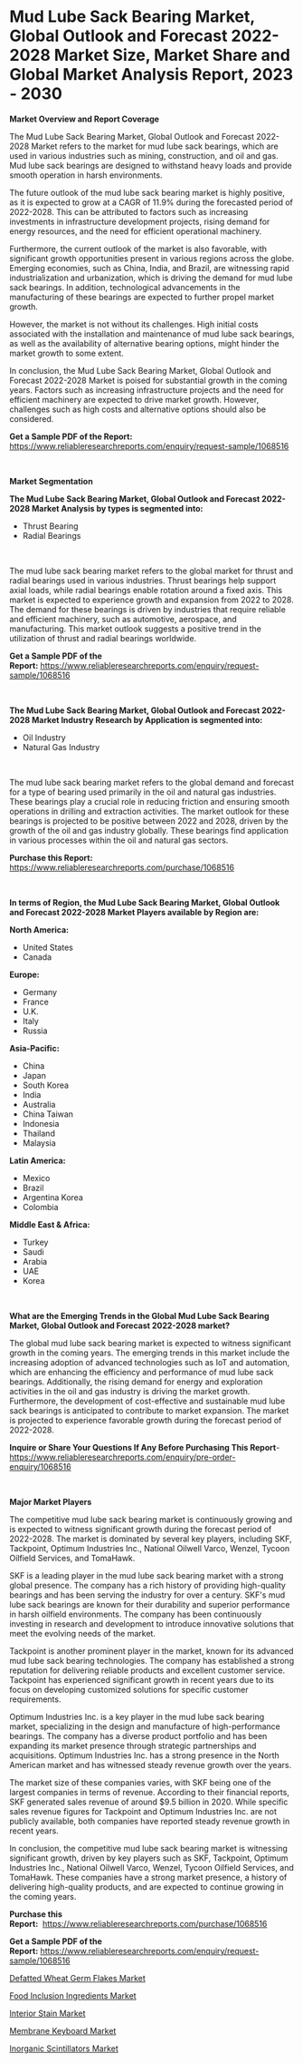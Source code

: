 <p><h1>Mud Lube Sack Bearing Market, Global Outlook and Forecast 2022-2028 Market Size, Market Share and Global Market Analysis Report, 2023 - 2030</h1></p><p><strong>Market Overview and Report Coverage</strong></p>
<p><p>The Mud Lube Sack Bearing Market, Global Outlook and Forecast 2022-2028 Market refers to the market for mud lube sack bearings, which are used in various industries such as mining, construction, and oil and gas. Mud lube sack bearings are designed to withstand heavy loads and provide smooth operation in harsh environments. </p><p>The future outlook of the mud lube sack bearing market is highly positive, as it is expected to grow at a CAGR of 11.9% during the forecasted period of 2022-2028. This can be attributed to factors such as increasing investments in infrastructure development projects, rising demand for energy resources, and the need for efficient operational machinery. </p><p>Furthermore, the current outlook of the market is also favorable, with significant growth opportunities present in various regions across the globe. Emerging economies, such as China, India, and Brazil, are witnessing rapid industrialization and urbanization, which is driving the demand for mud lube sack bearings. In addition, technological advancements in the manufacturing of these bearings are expected to further propel market growth.</p><p>However, the market is not without its challenges. High initial costs associated with the installation and maintenance of mud lube sack bearings, as well as the availability of alternative bearing options, might hinder the market growth to some extent.</p><p>In conclusion, the Mud Lube Sack Bearing Market, Global Outlook and Forecast 2022-2028 Market is poised for substantial growth in the coming years. Factors such as increasing infrastructure projects and the need for efficient machinery are expected to drive market growth. However, challenges such as high costs and alternative options should also be considered.</p></p>
<p><strong>Get a Sample PDF of the Report:</strong> <a href="https://www.reliableresearchreports.com/enquiry/request-sample/1068516">https://www.reliableresearchreports.com/enquiry/request-sample/1068516</a></p>
<p>&nbsp;</p>
<p><strong>Market Segmentation</strong></p>
<p><strong>The Mud Lube Sack Bearing Market, Global Outlook and Forecast 2022-2028 Market Analysis by types is segmented into:</strong></p>
<p><ul><li>Thrust Bearing</li><li>Radial Bearings</li></ul></p>
<p>&nbsp;</p>
<p><p>The mud lube sack bearing market refers to the global market for thrust and radial bearings used in various industries. Thrust bearings help support axial loads, while radial bearings enable rotation around a fixed axis. This market is expected to experience growth and expansion from 2022 to 2028. The demand for these bearings is driven by industries that require reliable and efficient machinery, such as automotive, aerospace, and manufacturing. This market outlook suggests a positive trend in the utilization of thrust and radial bearings worldwide.</p></p>
<p><strong>Get a Sample PDF of the Report:</strong>&nbsp;<a href="https://www.reliableresearchreports.com/enquiry/request-sample/1068516">https://www.reliableresearchreports.com/enquiry/request-sample/1068516</a></p>
<p>&nbsp;</p>
<p><strong>The Mud Lube Sack Bearing Market, Global Outlook and Forecast 2022-2028 Market Industry Research by Application is segmented into:</strong></p>
<p><ul><li>Oil Industry</li><li>Natural Gas Industry</li></ul></p>
<p>&nbsp;</p>
<p><p>The mud lube sack bearing market refers to the global demand and forecast for a type of bearing used primarily in the oil and natural gas industries. These bearings play a crucial role in reducing friction and ensuring smooth operations in drilling and extraction activities. The market outlook for these bearings is projected to be positive between 2022 and 2028, driven by the growth of the oil and gas industry globally. These bearings find application in various processes within the oil and natural gas sectors.</p></p>
<p><strong>Purchase this Report:</strong>&nbsp; <a href="https://www.reliableresearchreports.com/purchase/1068516">https://www.reliableresearchreports.com/purchase/1068516</a></p>
<p>&nbsp;</p>
<p><strong>In terms of Region, the Mud Lube Sack Bearing Market, Global Outlook and Forecast 2022-2028 Market Players available by Region are:</strong></p>
<p>
    <p> <strong> North America: </strong>
        <ul>
            <li>United States</li>
            <li>Canada</li>
        </ul>
        </p> 
    <p> <strong> Europe: </strong>
        <ul>
            <li>Germany</li>
            <li>France</li>
            <li>U.K.</li>
            <li>Italy</li>
            <li>Russia</li>
        </ul>
        </p> 
    <p> <strong> Asia-Pacific: </strong>
        <ul>
            <li>China</li>
            <li>Japan</li>
            <li>South Korea</li>
            <li>India</li>
            <li>Australia</li>
            <li>China Taiwan</li>
            <li>Indonesia</li>
            <li>Thailand</li>
            <li>Malaysia</li>
        </ul>
        </p> 
    <p> <strong> Latin America: </strong>
        <ul>
            <li>Mexico</li>
            <li>Brazil</li>
            <li>Argentina Korea</li>
            <li>Colombia</li>
        </ul>
        </p> 
    <p> <strong> Middle East & Africa: </strong>
        <ul>
            <li>Turkey</li>
            <li>Saudi</li>
            <li>Arabia</li>
            <li>UAE</li>
            <li>Korea</li>
        </ul>
    </p>
    </p>
<p>&nbsp;</p>
<p><strong>What are the Emerging Trends in the Global Mud Lube Sack Bearing Market, Global Outlook and Forecast 2022-2028 market?</strong></p>
<p><p>The global mud lube sack bearing market is expected to witness significant growth in the coming years. The emerging trends in this market include the increasing adoption of advanced technologies such as IoT and automation, which are enhancing the efficiency and performance of mud lube sack bearings. Additionally, the rising demand for energy and exploration activities in the oil and gas industry is driving the market growth. Furthermore, the development of cost-effective and sustainable mud lube sack bearings is anticipated to contribute to market expansion. The market is projected to experience favorable growth during the forecast period of 2022-2028.</p></p>
<p><strong>Inquire or Share Your Questions If Any Before Purchasing This Report</strong>- <a href="https://www.reliableresearchreports.com/enquiry/pre-order-enquiry/1068516">https://www.reliableresearchreports.com/enquiry/pre-order-enquiry/1068516</a></p>
<p>&nbsp;</p>
<p><strong>Major Market Players</strong></p>
<p><p>The competitive mud lube sack bearing market is continuously growing and is expected to witness significant growth during the forecast period of 2022-2028. The market is dominated by several key players, including SKF, Tackpoint, Optimum Industries Inc., National Oilwell Varco, Wenzel, Tycoon Oilfield Services, and TomaHawk.</p><p>SKF is a leading player in the mud lube sack bearing market with a strong global presence. The company has a rich history of providing high-quality bearings and has been serving the industry for over a century. SKF's mud lube sack bearings are known for their durability and superior performance in harsh oilfield environments. The company has been continuously investing in research and development to introduce innovative solutions that meet the evolving needs of the market.</p><p>Tackpoint is another prominent player in the market, known for its advanced mud lube sack bearing technologies. The company has established a strong reputation for delivering reliable products and excellent customer service. Tackpoint has experienced significant growth in recent years due to its focus on developing customized solutions for specific customer requirements.</p><p>Optimum Industries Inc. is a key player in the mud lube sack bearing market, specializing in the design and manufacture of high-performance bearings. The company has a diverse product portfolio and has been expanding its market presence through strategic partnerships and acquisitions. Optimum Industries Inc. has a strong presence in the North American market and has witnessed steady revenue growth over the years.</p><p>The market size of these companies varies, with SKF being one of the largest companies in terms of revenue. According to their financial reports, SKF generated sales revenue of around $9.5 billion in 2020. While specific sales revenue figures for Tackpoint and Optimum Industries Inc. are not publicly available, both companies have reported steady revenue growth in recent years.</p><p>In conclusion, the competitive mud lube sack bearing market is witnessing significant growth, driven by key players such as SKF, Tackpoint, Optimum Industries Inc., National Oilwell Varco, Wenzel, Tycoon Oilfield Services, and TomaHawk. These companies have a strong market presence, a history of delivering high-quality products, and are expected to continue growing in the coming years.</p></p>
<p><strong>Purchase this Report:</strong>&nbsp;&nbsp;<a href="https://www.reliableresearchreports.com/purchase/1068516">https://www.reliableresearchreports.com/purchase/1068516</a></p>
<p></p>
<p><strong>Get a Sample PDF of the Report:</strong>&nbsp;<a href="https://www.reliableresearchreports.com/enquiry/request-sample/1068516">https://www.reliableresearchreports.com/enquiry/request-sample/1068516</a></p>
<p><p><a href="https://www.reportprime.com/defatted-wheat-germ-flakes-r6566">Defatted Wheat Germ Flakes Market</a></p><p><a href="https://www.reportprime.com/food-inclusion-ingredients-r6571">Food Inclusion Ingredients Market</a></p><p><a href="https://medium.com/@efrainhaley/interior-stain-market-size-growth-forecast-2023-2030-fa9684416251">Interior Stain Market</a></p><p><a href="https://www.linkedin.com/pulse/membrane-keyboard-market-size-share-global-analysis-report-8dole/">Membrane Keyboard Market</a></p><p><a href="https://medium.com/@cleogerhold/inorganic-scintillators-market-size-growth-forecast-2023-2030-8dd8d4cc3041">Inorganic Scintillators Market</a></p></p>